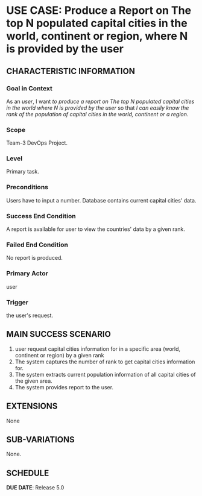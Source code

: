 # USE CASE: Produce a Report on The top N populated capital cities in the world, continent or region, where N is provided by the user
## CHARACTERISTIC INFORMATION

### Goal in Context

As an *user*, I want *to produce a report on The top N populated capital cities in the world where N is provided by the user* so that *I can easily know the rank of the population of capital cities in the world, continent or a region.*

### Scope

Team-3 DevOps Project.

### Level

Primary task.

### Preconditions

Users have to input a number. Database contains current capital cities' data.

### Success End Condition

A report is available for user to view the countries' data by a given rank.

### Failed End Condition

No report is produced.

### Primary Actor

user

### Trigger

the user's request.

## MAIN SUCCESS SCENARIO

1. user request capital cities information for in a specific area (world, continent or region) by a given rank
2. The system captures the number of rank to get capital cities information for.
3. The system extracts current population information of all capital cities of the given area.
4. The system provides report to the user.

## EXTENSIONS

None

## SUB-VARIATIONS

None.

## SCHEDULE

**DUE DATE**: Release 5.0